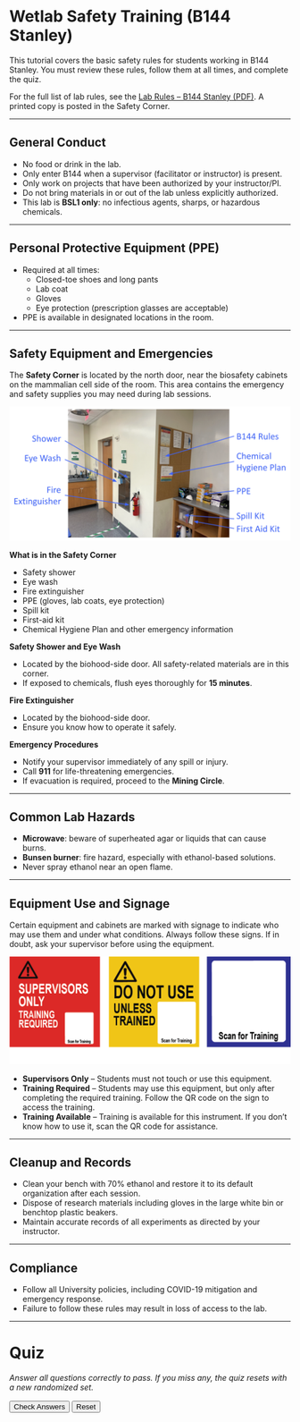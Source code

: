 # Wetlab Safety Training (B144 Stanley)

This tutorial covers the basic safety rules for students working in B144 Stanley. You must review these rules, follow them at all times, and complete the quiz.

For the full list of lab rules, see the [Lab Rules – B144 Stanley (PDF)](../assets/Lab_Rules_B144_Stanley.pdf). A printed copy is posted in the Safety Corner.

---

## General Conduct

- No food or drink in the lab.
- Only enter B144 when a supervisor (facilitator or instructor) is present.
- Only work on projects that have been authorized by your instructor/PI.
- Do not bring materials in or out of the lab unless explicitly authorized.
- This lab is **BSL1 only**: no infectious agents, sharps, or hazardous chemicals.

---

## Personal Protective Equipment (PPE)
- Required at all times:
  - Closed-toe shoes and long pants
  - Lab coat
  - Gloves
  - Eye protection (prescription glasses are acceptable)
- PPE is available in designated locations in the room.

---

## Safety Equipment and Emergencies

The **Safety Corner** is located by the north door, near the biosafety cabinets on the mammalian cell side of the room. This area contains the emergency and safety supplies you may need during lab sessions.

![Safety Corner](../images/safety_corner.png)

**What is in the Safety Corner**

- Safety shower
- Eye wash
- Fire extinguisher
- PPE (gloves, lab coats, eye protection)
- Spill kit
- First-aid kit
- Chemical Hygiene Plan and other emergency information


**Safety Shower and Eye Wash**  

- Located by the biohood-side door.  All safety-related materials are in this corner.
- If exposed to chemicals, flush eyes thoroughly for **15 minutes**.

**Fire Extinguisher**  

- Located by the biohood-side door.  
- Ensure you know how to operate it safely.

**Emergency Procedures**  

- Notify your supervisor immediately of any spill or injury.  
- Call **911** for life-threatening emergencies.  
- If evacuation is required, proceed to the **Mining Circle**.

---

## Common Lab Hazards
- **Microwave**: beware of superheated agar or liquids that can cause burns.
- **Bunsen burner**: fire hazard, especially with ethanol-based solutions.
- Never spray ethanol near an open flame.

---

## Equipment Use and Signage
Certain equipment and cabinets are marked with signage to indicate who may use them and under what conditions. Always follow these signs. If in doubt, ask your supervisor before using the equipment.

![Examples of lab signage: Supervisors Only, Training Required, Training Available](../images/training_signs.png)

- **Supervisors Only** – Students must not touch or use this equipment.
- **Training Required** – Students may use this equipment, but only after completing the required training. Follow the QR code on the sign to access the training.
- **Training Available** – Training is available for this instrument. If you don’t know how to use it, scan the QR code for assistance.

---

## Cleanup and Records
- Clean your bench with 70% ethanol and restore it to its default organization after each session.
- Dispose of research materials including gloves in the large white bin or benchtop plastic beakers.
- Maintain accurate records of all experiments as directed by your instructor.

---

## Compliance
- Follow all University policies, including COVID-19 mitigation and emergency response.
- Failure to follow these rules may result in loss of access to the lab.

---

# Quiz
<p><em>Answer all questions correctly to pass. If you miss any, the quiz resets with a new randomized set.</em></p>

<div id="safety_quiz_container"></div>

<div style="margin-top:1rem;">
  <button type="button" id="safety_check_btn">Check Answers</button>
  <button type="button" id="safety_reset_btn">Reset</button>
  <span id="safety_quiz_status" style="margin-left:0.75rem;"></span>
</div>

<script>
(function () {
  // --- Question bank: 8 topics, 2 variants each ---
  // answer: true means the statement is true; false means it is false.
  const bank = [
    { topic: 'Food & Drink', variants: [
      { text: "It is OK to drink coffee in the lab if it has a lid.", answer: false },
      { text: "Chewing gum or sipping a drink during lab is acceptable if done carefully.", answer: false },
      { text: "Food or drink is permitted only at the bench.", answer: false },
      { text: "Eating and drinking are prohibited anywhere inside B144.", answer: true },
      { text: "Carrying a water bottle into the lab is allowed.", answer: false }
    ]},

    { topic: 'Supervision & Authorization', variants: [
      { text: "I can work in B144 even if no supervisor is present, as long as I am careful.", answer: false },
      { text: "Students may only work on projects approved by the instructor or PI.", answer: true },
      { text: "Entering B144 without an authorized supervisor present is not allowed.", answer: true },
      { text: "Bringing research materials into or out of the lab without authorization is allowed.", answer: false },
      { text: "I can work on a personal experiment in B144 as long as I have the materials.", answer: false }
    ]},

    { topic: 'PPE', variants: [
      { text: "Closed-toe shoes, lab coat, gloves, and eye protection are required at all times.", answer: true },
      { text: "A lab coat, pants, and flip flops are acceptable PPE", answer: false },
      { text: "Prescription glasses are acceptable eye protection in this lab.", answer: true },
      { text: "Gloves, lab coats, and eye protection are required whenever handling lab materials", answer: true },
      { text: "Open-toed shoes are not allowed in B144.", answer: true }
    ]},

    { topic: 'Restricted Equipment & Signage', variants: [
      { text: "If equipment is labeled 'Supervisors Only', I should not touch it.", answer: true },
      { text: "If a piece of equipment has a warning label, I can still try it if someone else is nearby.", answer: false },
      { text: "'Supervisors Only' means do not use unless you are a trained facilitator/instructor/TA.", answer: true },
      { text: "'Training Required' means training is optional if someone watches me.", answer: false },
      { text: "'Training Available' indicates training exists and should be completed if I don't know the instrument.", answer: true }
    ]},

    { topic: 'Safety Equipment Use', variants: [
      { text: "If I get a chemical splash in my eyes, I should flush at the eye wash for 15 minutes.", answer: true },
      { text: "A quick rinse in the eye wash for a few seconds is enough if I get chemicals in my eyes.", answer: false },
      { text: "Eye-wash flushing for fifteen minutes is required after a chemical splash.", answer: true },
      { text: "If I get a chemical splash in my eyes, I should flush at the eye wash for 15 seconds.", answer: false },
      { text: "The safety shower is located by the south-most door.", answer: false },
    ]},

    { topic: 'Hazards in B144', variants: [
      { text: "Using glass pipettes in B144 is permitted.", answer: false },
      { text: "It is safe to spray ethanol near an open flame as long as I am careful.", answer: false },
      { text: "Microwaves can cause burns from superheated agar or liquids.", answer: true },
      { text: "It is acceptable to use sharps in B144.", answer: false },
      { text: "Bunsen burners are a fire hazard, especially around ethanol.", answer: true }
    ]},

    { topic: 'Cleanup & Records', variants: [
      { text: "At the end of lab, I must clean my bench restore it to its default organization.", answer: true },
      { text: "I do not need to record my work if it was just a small task.", answer: false },
      { text: "I should dispose of research materials in the biological waste bins as instructed.", answer: true },
      { text: "Leaving the bench messy is fine if I am in a hurry.", answer: false },
      { text: "Accurate records of experiments must be maintained as trained.", answer: true }
    ]},

    { topic: 'Emergency Response', variants: [
      { text: "Any spill or injury must be reported immediately to the supervisor.", answer: true },
      { text: "In an evacuation, students should gather at the Mining Circle.", answer: true },
      { text: "Spills do not need to be reported if they are small.", answer: false },
      { text: "Dial 911 for life-threatening emergencies.", answer: true },
      { text: "During an emergency, I should keep working until my experiment is finished.", answer: false }
    ]}
  ];

  const container = document.getElementById('safety_quiz_container');
  const statusEl = document.getElementById('safety_quiz_status');
  const checkBtn = document.getElementById('safety_check_btn');
  const resetBtn = document.getElementById('safety_reset_btn');

  let currentSet = [];

  function pickOnePerTopic() {
    // For each topic, randomly select one variant
    return bank.map(topic => {
      const v = topic.variants[Math.floor(Math.random() * topic.variants.length)];
      return { topic: topic.topic, text: v.text, answer: v.answer };
    });
  }

  function shuffle(arr) {
    for (let i = arr.length - 1; i > 0; i--) {
      const j = Math.floor(Math.random() * (i + 1));
      [arr[i], arr[j]] = [arr[j], arr[i]];
    }
    return arr;
  }

  function renderQuiz() {
    container.innerHTML = '';
    statusEl.textContent = '';
    checkBtn.disabled = false;
    resetBtn.textContent = 'Reset';

    currentSet = shuffle(pickOnePerTopic());

    currentSet.forEach((q, idx) => {
      const qId = `q${idx + 1}`;
      const block = document.createElement('div');
      block.className = 'safety-quiz-item';
      block.style.margin = '0.75rem 0';

      const h = document.createElement('h4');
      h.textContent = `${idx + 1}. ${q.text}`;
      h.style.margin = '0 0 0.35rem 0';
      block.appendChild(h);

      const trueId = `${qId}_true`;
      const falseId = `${qId}_false`;

      const trueLbl = document.createElement('label');
      trueLbl.style.marginRight = '1rem';
      trueLbl.innerHTML = `<input type="radio" name="${qId}" id="${trueId}" value="true"> True`;
      block.appendChild(trueLbl);

      const falseLbl = document.createElement('label');
      falseLbl.innerHTML = `<input type="radio" name="${qId}" id="${falseId}" value="false"> False`;
      block.appendChild(falseLbl);

      const feedback = document.createElement('p');
      feedback.id = `${qId}_res`;
      feedback.style.margin = '0.35rem 0 0 0';
      block.appendChild(feedback);

      container.appendChild(block);
    });
  }

  function checkAnswers() {
    let allAnswered = true;
    let allCorrect = true;

    currentSet.forEach((q, idx) => {
      const qId = `q${idx + 1}`;
      const chosen = container.querySelector(`input[name="${qId}"]:checked`);
      const feedback = document.getElementById(`${qId}_res`);
      if (!chosen) {
        allAnswered = false;
        feedback.textContent = 'Please choose True or False.';
        return;
      }
      const val = chosen.value === 'true';
      const correct = (val === q.answer);
      allCorrect = allCorrect && correct;
      feedback.textContent = correct ? '✅ Correct' : '❌ Incorrect';
    });

    if (!allAnswered) {
      statusEl.textContent = 'Answer all questions before submitting.';
      return;
    }

    if (allCorrect) {
      statusEl.textContent = '✅ Passed';
      if (typeof progressManager !== 'undefined') {
        progressManager.addCompletion('safety_quiz', 'correct');
      }
    } else {
      // Keep results visible and require explicit user action to continue
      statusEl.textContent = '❌ One or more answers were incorrect. Review the feedback below, then click "New set" to try again.';
      // Disable inputs so the state is preserved for review
      container.querySelectorAll('input[type="radio"]').forEach(el => { el.disabled = true; });
      // Disable the Check button to prevent resubmission on the same set
      checkBtn.disabled = true;
      // Repurpose the Reset button as an explicit "New set" action
      resetBtn.textContent = 'New set';
      resetBtn.focus();
    }
  }

  // Improve accessibility of status updates
  statusEl.setAttribute('aria-live', 'polite');

  // Wire up buttons
  checkBtn.addEventListener('click', checkAnswers);
  resetBtn.addEventListener('click', renderQuiz);

  // Initial render
  renderQuiz();
})();
</script>